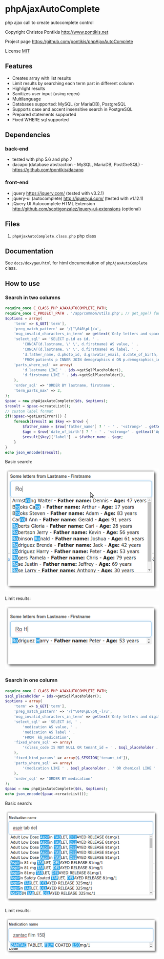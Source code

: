# phpAjaxAutoComplete

php ajax call to create autocomplete control

Copyright Christos Pontikis http://www.pontikis.net

Project page https://github.com/pontikis/phpAjaxAutoComplete

License [MIT](https://github.com/pontikis/phpAjaxAutoComplete/blob/master/LICENSE)


## Features

* Creates array with list results
* Limit results by searching each term part in different column
* Highlight results
* Sanitizes user input (using regex)
* Multilanguage
* Databases supported: MySQL (or MariaDB), PostgreSQL
* Supports case and accent insensitive search in PostgreSQL
* Prepared statements supported
* Fixed WHERE sql supported

## Dependencies

### back-end
* tested with php 5.6 and php 7
* dacapo (database abstraction - MySQL, MariaDB, PostGreSQL) - https://github.com/pontikis/dacapo

### front-end
* jquery https://jquery.com/ (tested with v3.2.1)
* jquery-ui (autocomplete) http://jqueryui.com/ (tested with v1.12.1)
* jQuery UI Autocomplete HTML Extension http://github.com/scottgonzalez/jquery-ui-extensions (optional)

## Files
 
1. ``phpAjaxAutoComplete.class.php`` php class


## Documentation

See ``docs/doxygen/html`` for html documentation of ``phpAjaxAutoComplete`` class. 


## How to use

### Search in two columns   

```php
require_once C_CLASS_PHP_AJAXAUTOCOMPLETE_PATH;
require_once C_PROJECT_PATH . '/app/common/utils.php'; // get_age() function
$options = array(
	'term' => $_GET['term'],
	'preg_match_pattern' => '/[^\040\pL]/u',
	'msg_invalid_characters_in_term' => gettext('Only letters and space are permitted') . '...',
	'select_sql' => 'SELECT p.id as id, ' .
		'CONCAT(d.lastname, \' \', d.firstname) AS value, ' .
		'CONCAT(d.lastname, \' \', d.firstname) AS label, ' .
		'd.father_name, d.photo_id, d.gravatar_email, d.date_of_birth, d.date_of_death ' .
		'FROM patients p INNER JOIN demographics d ON p.demographics_id = d.id',
	'parts_where_sql' => array(
		'd.lastname LIKE ' . $ds->getSqlPlaceholder(),
		'd.firstname LIKE ' . $ds->getSqlPlaceholder(),
	),
	'order_sql' => 'ORDER BY lastname, firstname',
	'term_parts_max' => 2,
);
$paac = new phpAjaxAutoComplete($ds, $options);
$result = $paac->createList();
// custom label format
if(!$paac->getLastError()) {
	foreach($result as $key => $row) {
		$father_name = $row['father_name'] ? ' - ' . '<strong>' . gettext('Father name') . ': ' . '</strong>' . $row['father_name'] : '';
		$age = $row['date_of_birth'] ? ' - ' . '<strong>' . gettext('Age') . ': ' . '</strong>' . get_age($row['date_of_birth'], $row['date_of_death']) : '';
		$result[$key]['label'] .= $father_name . $age;
	}
}
echo json_encode($result);
```

Basic search:

![001](https://raw.githubusercontent.com/pontikis/phpAjaxAutoComplete/master/screenshots/001.png)

Limit results:

![002](https://raw.githubusercontent.com/pontikis/phpAjaxAutoComplete/master/screenshots/002.png)


### Search in one column

```php
require_once C_CLASS_PHP_AJAXAUTOCOMPLETE_PATH;
$sql_placeholder = $ds->getSqlPlaceholder();
$options = array(
	'term' => $_GET['term'],
	'preg_match_pattern' => '/[^\040\pL\pN_-]/u',
	'msg_invalid_characters_in_term' => gettext('Only letters and digits, space, underscore and dash are permitted') . '...',
	'select_sql' => 'SELECT id, ' .
		'medication AS value, ' .
		'medication AS label ' .
		'FROM  kb_medication',
	'fixed_where_sql' => array(
		'(class_code IS NOT NULL OR tenant_id = ' . $sql_placeholder . ')',
	),
	'fixed_bind_params' => array($_SESSION['tenant_id']),
	'parts_where_sql' => array(
		'(medication LIKE ' . $sql_placeholder . ' OR chemical LIKE ' . $sql_placeholder . ')',
	),
	'order_sql' => 'ORDER BY medication'
);
$paac = new phpAjaxAutoComplete($ds, $options);
echo json_encode($paac->createList());
```

Basic search:

![003](https://raw.githubusercontent.com/pontikis/phpAjaxAutoComplete/master/screenshots/003.png)

Limit results:

![004](https://raw.githubusercontent.com/pontikis/phpAjaxAutoComplete/master/screenshots/004.png)
